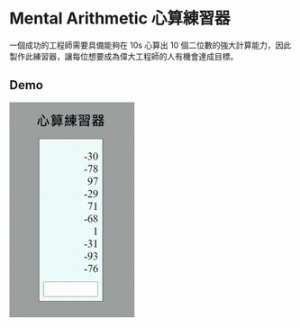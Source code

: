 # Mental Arithmetic 心算練習器

一個成功的工程師需要具備能夠在 10s 心算出 10 個二位數的強大計算能力，因此製作此練習器，讓每位想要成為偉大工程師的人有機會達成目標。

## Demo

![demo](demo.gif)
